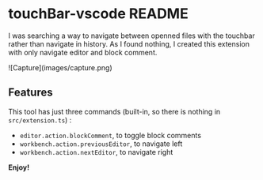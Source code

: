 # touchBar-vscode README

I was searching a way to navigate between openned files with the touchbar rather than navigate in history. As I found nothing, I created this extension with only navigate editor and block comment.

\!\[Capture\]\(images/capture.png\)

## Features

This tool has just three commands (built-in, so there is nothing in `src/extension.ts`)&nbsp;:

-   `editor.action.blockComment`, to toggle block comments
-   `workbench.action.previousEditor`, to navigate left
-   `workbench.action.nextEditor`, to navigate right

**Enjoy!**
